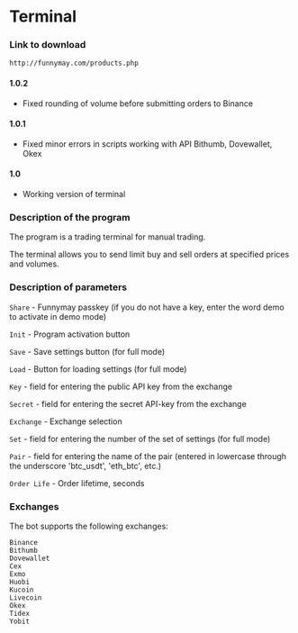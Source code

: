 # Terminal

### Link to download

`http://funnymay.com/products.php`

#### 1.0.2
* Fixed rounding of volume before submitting orders to Binance

#### 1.0.1
* Fixed minor errors in scripts working with API Bithumb, Dovewallet, Okex

#### 1.0
* Working version of terminal

### Description of the program

The program is a trading terminal for manual trading.

The terminal allows you to send limit buy and sell orders at specified prices and volumes.

### Description of parameters

`Share` - Funnymay passkey (if you do not have a key, enter the word demo to activate in demo mode)

`Init` - Program activation button

`Save` - Save settings button (for full mode)

`Load` - Button for loading settings (for full mode)

`Key` - field for entering the public API key from the exchange

`Secret` - field for entering the secret API-key from the exchange

`Exchange` - Exchange selection

`Set` - field for entering the number of the set of settings (for full mode)

`Pair` - field for entering the name of the pair (entered in lowercase through the underscore 'btc_usdt', 'eth_btc', etc.)

`Order Life` - Order lifetime, seconds

### Exchanges

The bot supports the following exchanges:
```
Binance
Bithumb
Dovewallet
Cex
Exmo
Huobi
Kucoin
Livecoin
Okex
Tidex
Yobit
```
